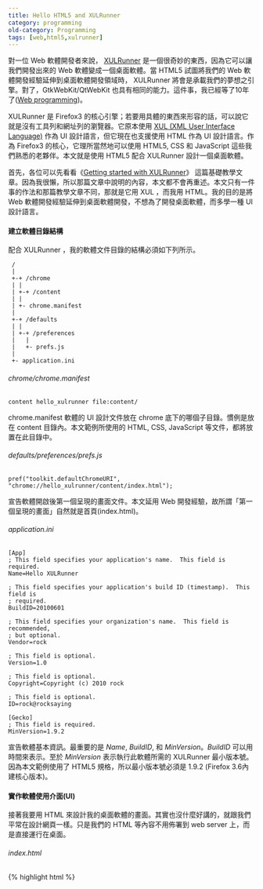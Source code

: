```yaml
---
title: Hello HTML5 and XULRunner
category: programming
old-category: Programming
tags: [web,html5,xulrunner]
---
```


對一位 Web 軟體開發者來說， <a href="http://en.wikipedia.org/wiki/XULRunner">XULRunner</a> 是一個很奇妙的東西，因為它可以讓我們開發出來的 Web 軟體變成一個桌面軟體。當 HTML5 試圖將我們的 Web 軟體開發經驗延伸到桌面軟體開發領域時， XULRunner 將會是承載我們的夢想之引擎。對了，GtkWebKit/QtWebKit 也具有相同的能力。這件事，我已經等了10年了(<a href="{{ site.baseurl }}/archives/2007/Web%20programming%20%28in%201999%29.html">Web programming</a>)。

<!--more-->

XULRunner 是 Firefox3 的核心引擎；若要用具體的東西來形容的話，可以說它就是沒有工具列和網址列的瀏覽器。它原本使用 <a href="http://en.wikipedia.org/wiki/XUL">XUL (XML User Interface Language)</a> 作為 UI 設計語言，但它現在也支援使用 HTML 作為 UI 設計語言。作為 Firefox3 的核心，它理所當然地可以使用 HTML5, CSS 和 JavaScript 這些我們熟悉的老夥伴。本文就是使用 HTML5 配合 XULRunner 設計一個桌面軟體。

首先，各位可以先看看《<a href="https://developer.mozilla.org/en/Getting_started_with_XULRunner">Getting started with XULRunner</a>》
這篇基礎教學文章。因為我很懶，所以那篇文章中說明的內容，本文都不會再重述。本文只有一件事的作法和那篇教學文章不同，那就是它用 XUL ，而我用 HTML。我的目的是將 Web 軟體開發經驗延伸到桌面軟體開發，不想為了開發桌面軟體，而多學一種 UI 設計語言。

#### 建立軟體目錄結構

配合 XULRunner ，我的軟體文件目錄的結構必須如下列所示。

```text
 /
 |
 +-+ /chrome
 | |
 | +-+ /content
 | |
 | +- chrome.manifest
 |
 +-+ /defaults
 | |
 | +-+ /preferences
 |   |
 |   +- prefs.js
 |
 +- application.ini
```

###### chrome/chrome.manifest

```text
content hello_xulrunner file:content/
```

chrome.manifest 軟體的 UI 設計文件放在 chrome 底下的哪個子目錄。慣例是放在 content 目錄內。本文範例所使用的 HTML, CSS, JavaScript 等文件，都將放置在此目錄中。

###### defaults/preferences/prefs.js

```text
pref("toolkit.defaultChromeURI", "chrome://hello_xulrunner/content/index.html");
```

宣告軟體開啟後第一個呈現的畫面文件。本文延用 Web 開發經驗，故所謂「第一個呈現的畫面」自然就是首頁(index.html)。

###### application.ini

```text
[App]
; This field specifies your application's name.  This field is required.
Name=Hello XULRunner

; This field specifies your application's build ID (timestamp).  This field is
; required.
BuildID=20100601

; This field specifies your organization's name.  This field is recommended,
; but optional.
Vendor=rock

; This field is optional.
Version=1.0

; This field is optional.
Copyright=Copyright (c) 2010 rock

; This field is optional.
ID=rock@rocksaying

[Gecko]
; This field is required.
MinVersion=1.9.2
```

宣告軟體基本資訊。最重要的是 <var>Name</var>, <var>BuildID</var>, 和 <var>MinVersion</var>。<var>BuildID</var> 可以用時間來表示。至於 <var>MinVersion</var> 表示執行此軟體所需的 XULRunner 最小版本號。因為本文範例使用了 HTML5 規格，所以最小版本號必須是 1.9.2 (Firefox 3.6內建核心版本)。

#### 實作軟體使用介面(UI)

接著我要用 HTML 來設計我的桌面軟體的畫面。其實也沒什麼好講的，就跟我們平常在設計網頁一樣。只是我們的 HTML 等內容不用佈署到 web server 上，而是直接運行在桌面。

###### index.html

{% highlight html %}
<!DOCTYPE html
     PUBLIC "-//W3C//DTD XHTML 1.0 Strict//EN"
     "http://www.w3.org/TR/xhtml1/DTD/xhtml1-strict.dtd">
<html xmlns="http://www.w3.org/1999/xhtml">
<head>
    <meta http-equiv="Content-type" content="text/html; charset=utf-8" />
    <title>Hello XULRunner</title>
    <link rel="stylesheet" href="site.css" type="text/css" media="screen" title="no title" charset="utf-8" />
    <script type="text/javascript" src="jquery-1.4.2.min.js">
    </script>
    <script type="text/javascript">
    $(document).ready(function() {
        function event_change_name() {
            var name = $('#entry_name').val();
            $('#name').text(name);

            var flickr = "http://api.flickr.com/services/feeds/photos_public.gne?tags=" +
                name + "&tagmode=any&format=json&jsoncallback=?";
            $("#images").empty().text("loading...");
            $.getJSON(flickr, function(data){
                $("#images").empty();
                $.each(data.items, function(i,item){
                    $("<img/>").attr("src", item.media.m).appendTo("#images");
                    if ( i == 2 ) return false;
                });
            });
        }

        $('#entry_ok').click(event_change_name);
        $('#entry_name').change(event_change_name);

    });
    </script>
</head>
<body>
    <h1>Hello <span id="name">XULRunner</span></h1>
    <div class="entry_form">
    <input id="entry_name" type="text"/>
    <button id="entry_ok" type="button">OK</button>
    </div>

    <div id="images"></div>

    <div>
    <video src="Big_Buck_Bunny_small.ogv" controls="controls">
    "Big Buck Bunny" is a sample Ogg video on <a href="http://en.wikipedia.org/wiki/Ogg">Ogg - Wikipedia</a>.
    </video>
    <embed height="300" width="420" src="butterfly.svg" type="image/svg+xml" />
    </div>
</body>
</html>
{% endhighlight %}


HTML 的內容概略說明如下:


* title - 視窗的標題。軟體運行期間，可用 JavaScript 變動。
* 載入 site.css - 畫面的樣式主題。視窗的大小可以藉由 body 的長寬來指定。
* 載入 jquery-1.4.2.min.js - jQuery 是什麼不用多說了吧？
* UI 上會呈現一個文字輸入框及一個「OK」按鈕，當使用者輸入一組文字並按下OK鈕後，就會呼叫我所撰寫的一段 JavaScript 程式碼，向 Flickr 查詢一組照片，並顯示在畫面上。
* 使用 HTML5 的 Video 規格，播放影片。因為 Firefox 3.6 的 HTML5 video 功能目前只支援 Ogg video ，所以不能直接播 Youtube 的影片作示範。
* 使用 HTML5 的 SVG 規格，呈現一個向量圖片。

###### site.css

{% highlight css %}
body {
    width: 800px;
    height: 600px;
    font-size: 16pt;
}

h1 {
    border-bottom: 3px double black;
}

input[type="text"] {
    padding: 10px;
    border: 3px solid blue;
    -moz-border-radius: 10px;
}
{% endhighlight %}

在 HTML 中載入的三份外部文件: jquery-1.4.2.min.js, butterfly.svg, Big_Buck_Bunny_small.ogv，都是自網路下載的。 jquery-1.4.2.min.js 可以到 jQuery 官網取得。 butterfly.svg 取自 <a href="http://www.croczilla.com/bits_and_pieces/svg/samples/">SVG Samples</a> 。Big_Buck_Bunny_small.ogv 取自 <a href="http://en.wikipedia.org/wiki/Ogg">Ogg - Wikipedia</a>。

以上5份文件都要存放在 chrome/content 目錄內。

#### 執行軟體

只要你安裝的 Firefox 3.6 ，你就能執行本文的範例。不需要額外安裝其他軟體。啟動方式是加上 <em>-app</em> 選項，並指定 application.ini 即可。

例如我執行本文範例時，Linux 上是放在 ~/hello_xulrunner ，Windows 上是放在 C:\workspace\hello_xulrunner。那麼執行方式如下例所示範。

```term
# Linux
firefox -app ~/hello_xulrunner/application.ini

# Windows
"C:\Program Files\Firefox\firefox.exe" -app C:\workspace\hello_xulrunner\application.ini
```

Linux平台執行畫面如下:

<img src="http://blog.roodo.com/rocksaying/8ffbd788.png" alt="Hello XULRunner on Linux"/>

Windows平台執行畫面如下:

<img src="http://blog.roodo.com/rocksaying/f894b535.png" alt="Hello XULRunner on Windows"/>

#### 參考文件

* <a href="https://developer.mozilla.org/en/Getting_started_with_XULRunner">Getting started with XULRunner</a>
* <a href="https://developer.mozilla.org/samples/xulrunner/myapp.zip">sample project.zip at MDC</a>
* <a href="http://www.css3.info/preview/rounded-border/">Border-radius: create rounded corners with CSS! - CSS3 . Info</a>
* <a href="http://www.croczilla.com/bits_and_pieces/svg/samples/">SVG Samples</a>
* <a href="http://en.wikipedia.org/wiki/Ogg">Ogg - Wikipedia</a>
* <a href="http://support.mozilla.com/zh-TW/kb/%E7%82%BA%E4%BD%95%E7%84%A1%E6%B3%95%E5%9C%A8Firefox%E4%BB%A5HTML5%E6%A0%BC%E5%BC%8F%E4%BD%BF%E7%94%A8Youtube">為何無法在Firefox以HTML5格式使用Youtube</a>
* <a href="http://jquery.com/">jQuery</a>

###### 相關文章

* <a href="{{ site.baseurl }}/archives/2010/JavaScript%20%E8%88%87%20Desktop%20-%20WebKit.html">JavaScript 與 Desktop - WebKit</a>
* <a href="http://blog.roodo.com/rocksaying/archives/28212965.html">Kiosk Designing 續篇 - 在 x86 PC 上，以 mplayer 替代 omxplayer</a>

<div class="note">樂多舊網址: <a href="http://blog.roodo.com/rocksaying/archives/13354357.html">http://blog.roodo.com/rocksaying/archives/13354357.html</a></div>